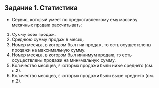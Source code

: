 ## Задание 1. Статистика

- Cервис, который умеет по предоставленному ему массиву месячных продаж рассчитывать:

1. Сумму всех продаж.
1. Среднюю сумму продаж в месяц.
1. Номер месяца, в котором был пик продаж, то есть осуществлены продажи на максимальную сумму.
1. Номер месяца, в котором был минимум продаж, то есть осуществлены продажи на минимальную сумму.
1. Количество месяцев, в которых продажи были ниже среднего (см. п.2).
1. Количество месяцев, в которых продажи были выше среднего (см. п.2).